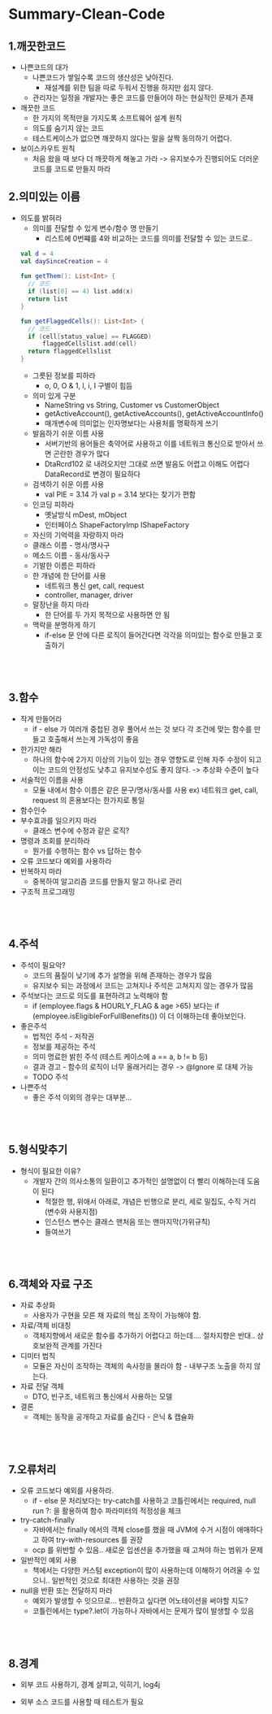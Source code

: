 # Summary-Clean-Code

## 1.깨끗한코드
- 나쁜코드의 대가
  + 나쁜코드가 쌓일수록 코드의 생산성은 낮아진다.
    * 재설계를 위한 팀을 따로 두워서 진행을 하지만 쉽지 않다.
  + 관리자는 일정을 개발자는 좋은 코드를 만들어야 하는 현실적인 문제가 존재
- 깨끗한 코드
  + 한 가지의 목적만을 가지도록 소프트웨어 설계 원칙
  + 의도를 숨기지 않는 코드
  + 테스트케이스가 없으면 깨끗하지 않다는 말을 살짝 동의하기 어렵다. 
- 보이스카우트 원칙
  + 처음 왔을 때 보다 더 깨끗하게 해놓고 가라 -> 유지보수가 진행되어도 더러운 코드를
  코드로 만들지 마라

## 2.의미있는 이름
- 의도를 밝혀라
  + 의미를 전달할 수 있게 변수/함수 명 만들기
    - 리스트에 0번쨰를 4와 비교하는 코드를 의미를 전달할 수 있는 코드로..
  ```kotlin
  val d = 4
  val daySinceCreation = 4   
   
  fun getThem(): List<Int> {
    // 코드
    if (list[0] == 4) list.add(x)  
    return list
  }
  
  fun getFlaggedCells(): List<Int> {
    // 코드
    if (cell[status_value] == FLAGGED) 
        flaggedCellslist.add(cell)
    return flaggedCellslist
  }
  ```
  + 그릇된 정보를 피하라
    - o, 0, O & 1, l, i, I 구별이 힘듬
  + 의미 있게 구분
    - NameString vs String, Customer vs CustomerObject
    - getActiveAccount(), getActiveAccounts(), getActiveAccountInfo()
    - 매개변수에 의미없는 인자명보다는 사용처를 명확하게 쓰기
  + 발음하기 쉬운 이름 사용
    - 서버기반의 용어들은 축약어로 사용하고 이를 네트워크 통신으로 받아서 쓰면 곤란한 경우가 많다
    - DtaRcrd102 로 내려오지만 그대로 쓰면 발음도 어렵고 이해도 어렵다 DataRecord로 변경이 필요하다
  + 검색하기 쉬운 이름 사용
    - val PIE = 3.14 가 val p = 3.14 보다는 찾기가 편함
  + 인코딩 피하라
    - 옛날방식 mDest, mObject 
    - 인터페이스 ShapeFactoryImp IShapeFactory
  + 자신의 기억력을 자랑하지 마라
  + 클래스 이름 - 명사/명사구
  + 메소드 이름 - 동사/동사구
  + 기발한 이름은 피하라
  + 한 개념에 한 단어를 사용
    - 네트워크 통신 get, call, request
    - controller, manager, driver
  + 말장난을 하지 마라
    - 한 단어를 두 가지 목적으로 사용하면 안 됨
  + 맥락을 분명하게 하기
    - if-else 문 안에 다른 로직이 들어간다면 각각을 의미있는 함수로 만들고 호출하기
      
  

<br></br>

## 3.함수
- 작게 만들어라
  + if - else 가 여러개 중첩된 경우 풀어서 쓰는 것 보다 각 조건에 맞는 함수를 만들고
호출해서 쓰는게 가독성이 좋음
- 한가지만 해라
  + 하나의 함수에 2가지 이상의 기능이 있는 경우 영향도로 인해 자주 수정이 되고 이는
코드의 안정성도 낮추고 유지보수성도 좋지 않다. -> 추상화 수준이 높다
- 서술적인 이름을 사용
  + 모듈 내에서 함수 이름은 같은 문구/명사/동사를 사용 ex) 네트워크 get, call, request
의 혼용보다는 한가지로 통일
- 함수인수
- 부수효과를 일으키지 마라
  + 클래스 변수에 수정과 같은 로직?
- 명령과 조회를 분리하라
  + 뭔가를 수행하는 함수 vs 답하는 함수
- 오류 코드보다 예외를 사용하라
- 반복하지 마라
  + 중복하여 알고리즘 코드를 만들지 말고 하나로 관리
- 구조적 프로그래밍


<br></br>
## 4.주석
- 주석이 필요악?
  + 코드의 품질이 낮기에 추가 설명을 위해 존재하는 경우가 많음
  + 유지보수 되는 과정에서 코드는 고쳐지나 주석은 고쳐지지 않는 경우가 많음
- 주석보다는 코드로 의도를 표현하려고 노력해야 함
  + if (employee.flags & HOURLY_FLAG & age >65) 보다는 if (employee.isEligibleForFullBenefits()) 이
    더 이해하는데 좋아보인다.
- 좋은주석
  + 법적인 주석 - 저작권
  + 정보를 제공하는 주석
  + 의미 명료한 밝힌 주석 (테스트 케이스에 a == a, b != b 등)
  + 결과 경고 - 함수의 로직이 너무 올래거리는 경우 -> @Ignore 로 대체 가능
  + TODO 주석 
- 나쁜주석
  + 좋은 주석 이외의 경우는 대부분... 


<br></br>
## 5.형식맞추기
- 형식이 필요한 이유?
  + 개발자 간의 의사소통의 일환이고 추가적인 설명없이 더 빨리 이해하는데 도움이 된다
    * 적절한 행, 위애서 아래로, 개념은 빈행으로 분리, 세로 밀집도, 수직 거리(변수와 사용지점)
    * 인스턴스 변수는 클래스 맨처음 또는 맨마지막(가위규칙)
    + 들여쓰기

<br></br>
## 6.객체와 자료 구조
- 자료 추상화
  + 사용자가 구현을 모른 채 자료의 핵심 조작이 가능해야 함.
- 자료/객체 비대칭
  + 객체지향에서 새로운 함수를 추가하기 어렵다고 하는데.... 절차지향은 반대.. 상호보완적 관계를 가진다
- 디미터 법칙
  + 모듈은 자신이 조작하는 객체의 속사정을 몰라야 함 - 내부구조 노출을 하지 않는다.
- 자료 전달 객체
  + DTO, 빈구조, 네트워크 통신에서 사용하는 모델
- 결론
  + 객체는 동작을 공개하고 자료를 숨긴다 - 은닉 & 캡슐화


<br></br>
## 7.오류처리
- 오류 코드보다 예외를 사용하라.
  + if - else 문 처리보다는 try-catch를 사용하고 코틀린에서는 required, null run ?: 을
  활용하여 함수 파라미터의 적정성을 체크
- try-catch-finally
  + 자바에서는 finally 에서의 객체 close를 했을 때 JVM에 수거 시점이 애매하다고 하여
  try-with-resources 를 권장
  + ocp 를 위반할 수 있음.. 새로운 입센션을 추가했을 때 고쳐야 하는 범위가 문제
- 일반적인 예외 사용
  + 책에서는 다양한 커스텀 exception이 많이 사용하는데 이해하기 어려울 수 있으니.. 일반적인 것으로
  최대한 사용하는 것을 권장
- null을 반환 또는 전달하지 마라
  + 예외가 발생할 수 잇으므로... 반환하고 싶다면 어노테이션을 써야할 지도?
  + 코틀린에서는 type?.let이 가능하나 자바에서는 문제가 많이 발생할 수 있음


<br></br>
## 8.경계
- 외부 코드 사용하기, 경계 살피고, 익히기, log4j
 + 외부 소스 코드를 사용할 때 테스트가 필요